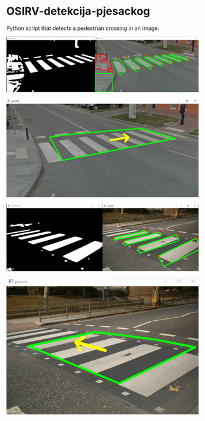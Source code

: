 # OSIRV-detekcija-pjesackog

Python script that detects a pedestrian crossing in an image.

![detected lines, discarded red contours](Images/Screenshots/lines.png)

![detected crossing](Images/Screenshots/crossing.png)


![detected lines](Images/Screenshots/lines2.png)

![detected crossing](Images/Screenshots/crossing2.png)

